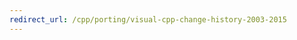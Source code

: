 ```yaml
---
redirect_url: /cpp/porting/visual-cpp-change-history-2003-2015
---
```

<!-- Don't delete this file, it fixes bug https://mseng.visualstudio.com/TechnicalContent/_workitems?id=874837 -->